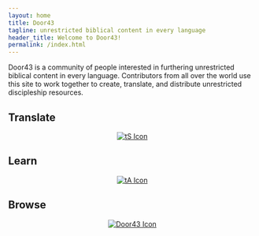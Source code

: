 ```yaml
---
layout: home
title: Door43
tagline: unrestricted biblical content in every language
header_title: Welcome to Door43!
permalink: /index.html
---
```


Door43 is a community of people interested in furthering unrestricted biblical content in every language. Contributors from all over the world use this site to work together to create, translate, and distribute unrestricted discipleship resources.

<div class="row">
<div class="col-md-4 text-center">

<h2>Translate</h2>
<center><a href="https://unfoldingword.org/ts/" target="_blank"><img src="https://cdn.door43.org/assets/img/icons/icon-ts.png" alt="tS Icon"></a></center>

</div>
<div class="col-md-4 text-center">

<h2>Learn</h2>
<center><a href="/u/Door43/en_ta/eccd2b1a6f/index.html"><img src="https://cdn.door43.org/assets/img/icons/icon-ta.png" alt="tA Icon"></a></center>

</div>
<div class="col-md-4 text-center">

<h2>Browse</h2>
<center><a href="/en/"><img src="https://cdn.door43.org/assets/img/icons/icon-d43.png" alt="Door43 Icon"></a></center>

</div>
</div>

<br />
